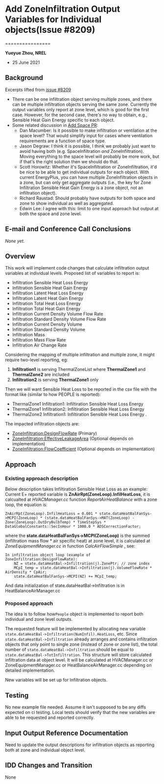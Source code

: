 ﻿# Add ZoneInfiltration Output Variables for Individual objects(Issue #8209)
================

**Yueyue Zhou, NREL**

 - 25 June 2021
  

## Background ##

Excerpts lifted from [issue #8209](https://github.com/NREL/EnergyPlus/issues/8209)

 - There can be one infiltration object serving multiple zones, and there can be multiple infiltration objects serving the same zone. Currently the output variables only report at zone level, which is good for the first case. However, for the second case, there's no way to obtain, e.g., Sensible Heat Gain Energy specific to each object.
 - Some related discussion in [Add Space PR](https://github.com/NREL/EnergyPlus/pull/8394#discussion_r530585696):
	 - Dan Macumber: Is it possible to make infiltration or ventilation at the space level? That would simplify input for cases where ventilation requirements are a function of space type.
	 - Jason Degraw: I think it is possible, I think we probably just want to avoid having both (e.g. SpaceInfiltration _and_ ZoneInfiltration). Moving everything to the space level will probably be more work, but if that's the right solution then we should do that.
	 - Scott Horowitz: Whether it's SpaceInfiltration or ZoneInfiltration, it'd be nice to be able to get individual outputs for each object. With current EnergyPlus, you can have multiple ZoneInfiltration objects in a zone, but can only get aggregate outputs (i.e., the key for Zone Infiltration Sensible Heat Gain Energy is a zone object, not an infiltration object).
	 - Richard Raustad: Should probably have outputs for both space and zone to show individual as well as aggregated.
	 - Edwin Lee: I agree with this: limit to one input approach but output at both the space and zone level.
 
 
## E-mail and  Conference Call Conclusions ##

*None yet.*

## Overview ##

This work will implement code changes that calculate infiltration output variables at individual levels. Proposed list of variables to report is: 

 - Infiltration Sensible Heat Loss Energy
 - Infiltration Sensible Heat Gain Energy
 - Infiltration Latent Heat Loss Energy
 - Infiltration Latent Heat Gain Energy
 - Infiltration Total Heat Loss Energy
 - Infiltration Total Heat Gain Energy
 - Infiltration Current Density Volume Flow Rate
 - Infiltration Standard Density Volume Flow Rate
 - Infiltration Current Density Volume
 - Infiltration Standard Density Volume
 - Infiltration Mass
 - Infiltration Mass Flow Rate
 - Infiltration Air Change Rate
 
Considering the mapping of multiple infiltration and multiple zone, it might require two-level reporting, eg:
1. **Infiltration1** is serving ThermalZoneList where **ThermalZone1** and **ThermalZone2** are included
2. **Infiltration2** is serving **ThermalZone1** only

Then we will want Sensible Heat Loss to be reported in the csv file with the format like (similar to how PEOPLE is reported):

 - ThermalZone1 Infiltration1: Infiltiration Sensible Heat Loss Energy
 - ThermalZone1 Infiltration2: Infiltiration Sensible Heat Loss Energy 
 - ThermalZone2 Infiltration1: Infiltiration Sensible Heat Loss Energy .

The impacted infiltration objects are:
-   [ZoneInfiltration:DesignFlowRate](https://bigladdersoftware.com/epx/docs/9-4/input-output-reference/group-airflow.html#zoneinfiltrationdesignflowrate) (Primary)
-   [ZoneInfiltration:EffectiveLeakageArea](https://bigladdersoftware.com/epx/docs/9-4/input-output-reference/group-airflow.html#zoneinfiltrationeffectiveleakagearea) (Optional depends on implementation)
-   [ZoneInfiltration:FlowCoefficient](https://bigladdersoftware.com/epx/docs/9-4/input-output-reference/group-airflow.html#zoneinfiltrationflowcoefficient) (Optional depends on implementation)

## Approach ##

### Existing approach description ###

Below description takes Infiltiration Sensible Heat Loss as an example: 
Current E+ reported variable is **ZnAirRpt(ZoneLoop).InfilHeatLoss**, it is calcualted at *HVACManager.cc* function *ReportAirHeatBalance* with a zone loop, the equation is:

    ZnAirRpt(ZoneLoop).InfilHeatLoss = 0.001 * state.dataHeatBalFanSys->MCPI(ZoneLoop) * (state.dataHeatBalFanSys->MAT(ZoneLoop) - Zone(ZoneLoop).OutDryBulbTemp) * TimeStepSys * DataGlobalConstants::SecInHour * 1000.0 * ADSCorrectionFactor;

where the **state.dataHeatBalFanSys->MCPI(ZoneLoop)** is the summed (infiltration mass flow * air specific heat) at zone level, it is calculated at *ZoneEquipmentManager.cc* in function *CalcAirFlowSimple* , see:

    
    In infiltration object loop (example of ZoneInfiltration:DesignFlowRate):
	    NZ = state.dataHeatBal->Infiltration(j).ZonePtr; // zone index
	    MCpI_temp = state.dataHeatBal->Infiltration(j).VolumeFlowRate * AirDensity * CpAir; 
	    state.dataHeatBalFanSys->MCPI(NZ) += MCpI_temp;

And data initialization of state.dataHeatBal->Infiltration is in HeatBalanceAirManager.cc

### Proposed approach ###

The idea is to follow how`People` object is implemented to report both individual and zone level outputs.

The requested feature will be implemented by allocating new variable `state.dataHeatBal->Infiltration(NumInfil).HeatLoss`, etc. Since `state.dataHeatBal->Infiltration` already arranges and contains infiltration objects that only point to single zone (instead of zone or zone list), the total number of `state.dataHeatBal->Infiltration` should be equal to `state.dataHeatBal->TotInfiltration`. This structure will store calculated infiltration data at object level. It will be calculated at HVACManager.cc or ZoneEquipmentManager.cc or HeatBalanceAirManager.cc depending on detailed implementation.

New variables will be set up for Infiltration objects. 

## Testing

No new example file needed. Assume it isn't supposed to be any diffs expected on ci testing. Local tests should verify that the new variables are able to be requested and reported correctly.

## Input Output Reference Documentation ##

Need to update the output descriptions for infiltration objects as reporting both at zone and individual object level.

## IDD Changes and Transition

None